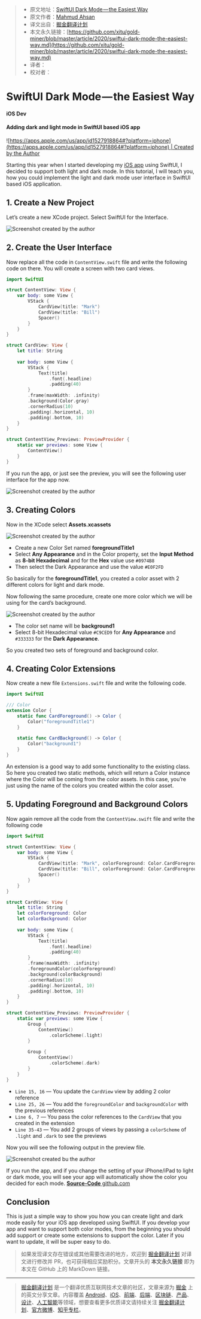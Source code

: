 > * 原文地址：[SwiftUI Dark Mode — the Easiest Way](https://medium.com/level-up-programming/swiftui-dark-mode-the-easiest-way-81e48d055189)
> * 原文作者：[Mahmud Ahsan](https://medium.com/@mahmudahsan)
> * 译文出自：[掘金翻译计划](https://github.com/xitu/gold-miner)
> * 本文永久链接：[https://github.com/xitu/gold-miner/blob/master/article/2020/swiftui-dark-mode-the-easiest-way.md](https://github.com/xitu/gold-miner/blob/master/article/2020/swiftui-dark-mode-the-easiest-way.md)
> * 译者：
> * 校对者：

# SwiftUI Dark Mode — the Easiest Way

#### iOS Dev

#### Adding dark and light mode in SwiftUI based iOS app

![[https://apps.apple.com/us/app/id1527918864#?platform=iphone](https://apps.apple.com/us/app/id1527918864#?platform=iphone) | Created by the Author](https://cdn-images-1.medium.com/max/8892/1*LC-CTl772dBIs3uQkV30OQ.png)

Starting this year when I started developing my [iOS app](https://apps.apple.com/us/app/id1527918864#?platform=iphone) using SwiftUI, I decided to support both light and dark mode. In this tutorial, I will teach you, how you could implement the light and dark mode user interface in SwiftUI based iOS application.

## 1. Create a New Project

Let’s create a new XCode project. Select SwiftUI for the Interface.

![Screenshot created by the author](https://cdn-images-1.medium.com/max/3076/1*_8O1KIZtxqQY4RjmXKy8VA.png)

## 2. Create the User Interface

Now replace all the code in `ContentView.swift` file and write the following code on there. You will create a screen with two card views.

```Swift
import SwiftUI

struct ContentView: View {
    var body: some View {
        VStack {
            CardView(title: "Mark")
            CardView(title: "Bill")
            Spacer()
        }
    }
}

struct CardView: View {
    let title: String
    
    var body: some View {
        VStack {
            Text(title)
                .font(.headline)
                .padding(40)
        }
        .frame(maxWidth: .infinity)
        .background(Color.gray)
        .cornerRadius(10)
        .padding(.horizontal, 10)
        .padding(.bottom, 10)
    }
}

struct ContentView_Previews: PreviewProvider {
    static var previews: some View {
        ContentView()
    }
}

```

If you run the app, or just see the preview, you will see the following user interface for the app now.

![Screenshot created by the author](https://cdn-images-1.medium.com/max/4304/1*BOR-JpVnjbcRDDJ042-mNA.png)

## 3. Creating Colors

Now in the XCode select **Assets.xcassets**

![Screenshot created by the author](https://cdn-images-1.medium.com/max/5276/1*rNLYzlepGHGfhUkxIYe-zQ.png)

* Create a new Color Set named **foregroundTitle1**
* Select **Any Appearance** and in the Color property, set the **Input Method** as **8-bit Hexadecimal** and for the **Hex** value use `#0974B8`
* Then select the Dark Appearance and use the value `#E0F2FD`

So basically for the **foregroundTitle1**, you created a color asset with 2 different colors for light and dark mode.

Now following the same procedure, create one more color which we will be using for the card’s background.

![Screenshot created by the author](https://cdn-images-1.medium.com/max/5204/1*1RCPFYlfxnXoho9onw7E0Q.png)

* The color set name will be **background1**
* Select 8-bit Hexadecimal value `#C9CED9` for **Any Appearance** and `#333333` for the **Dark Appearance**.

So you created two sets of foreground and background color.

## 4. Creating Color Extensions

Now create a new file `Extensions.swift` file and write the following code.

```Swift
import SwiftUI

/// Color
extension Color {
    static func CardForeground() -> Color {
        Color("foregroundTitle1")
    }
    
    static func CardBackground() -> Color {
        Color("background1")
    }
}


```

An extension is a good way to add some functionality to the existing class. So here you created two static methods, which will return a Color instance where the Color will be coming from the color assets. In this case, you’re just using the name of the colors you created within the color asset.

## 5. Updating Foreground and Background Colors

Now again remove all the code from the `ContentView.swift` file and write the following code

```Swift
import SwiftUI

struct ContentView: View {
    var body: some View {
        VStack {
            CardView(title: "Mark", colorForeground: Color.CardForeground(), colorBackground: Color.CardBackground())
            CardView(title: "Bill", colorForeground: Color.CardForeground(), colorBackground: Color.CardBackground())
            Spacer()
        }
    }
}

struct CardView: View {
    let title: String
    let colorForeground: Color
    let colorBackground: Color
    
    var body: some View {
        VStack {
            Text(title)
                .font(.headline)
                .padding(40)
        }
        .frame(maxWidth: .infinity)
        .foregroundColor(colorForeground)
        .background(colorBackground)
        .cornerRadius(10)
        .padding(.horizontal, 10)
        .padding(.bottom, 10)
    }
}

struct ContentView_Previews: PreviewProvider {
    static var previews: some View {
        Group {
            ContentView()
                .colorScheme(.light)
        }
        
        Group {
            ContentView()
                .colorScheme(.dark)
        }
    }
}

```

* `Line 15, 16` — You update the `CardView` view by adding 2 color reference
* `Line 25, 26` — You add the `foregroundColor` and `backgroundColor` with the previous references
* `Line 6, 7` — You pass the color references to the `CardView` that you created in the extension
* `Line 35-43` — You add 2 groups of views by passing a `colorScheme` of `.light` and `.dark` to see the previews

Now you will see the following output in the preview file.

![Screenshot created bu the author](https://cdn-images-1.medium.com/max/4428/1*8z7UNF0r2QKSZI8IXOg1-A.png)

If you run the app, and if you change the setting of your iPhone/iPad to light or dark mode, you will see your app will automatically show the color you decided for each mode.
[**Source-Code**
github.com](https://github.com/mahmudahsan/iOS-Swift-SwiftUI/tree/master/SwiftUI/lightdarkmode/LightDarkMode)

## Conclusion

This is just a simple way to show you how you can create light and dark mode easily for your iOS app developed using SwiftUI. If you develop your app and want to support both color modes, from the beginning you should add support or create some extensions to support the color. Later if you want to update, it will be super easy to do.

> 如果发现译文存在错误或其他需要改进的地方，欢迎到 [掘金翻译计划](https://github.com/xitu/gold-miner) 对译文进行修改并 PR，也可获得相应奖励积分。文章开头的 **本文永久链接** 即为本文在 GitHub 上的 MarkDown 链接。

---

> [掘金翻译计划](https://github.com/xitu/gold-miner) 是一个翻译优质互联网技术文章的社区，文章来源为 [掘金](https://juejin.im) 上的英文分享文章。内容覆盖 [Android](https://github.com/xitu/gold-miner#android)、[iOS](https://github.com/xitu/gold-miner#ios)、[前端](https://github.com/xitu/gold-miner#前端)、[后端](https://github.com/xitu/gold-miner#后端)、[区块链](https://github.com/xitu/gold-miner#区块链)、[产品](https://github.com/xitu/gold-miner#产品)、[设计](https://github.com/xitu/gold-miner#设计)、[人工智能](https://github.com/xitu/gold-miner#人工智能)等领域，想要查看更多优质译文请持续关注 [掘金翻译计划](https://github.com/xitu/gold-miner)、[官方微博](http://weibo.com/juejinfanyi)、[知乎专栏](https://zhuanlan.zhihu.com/juejinfanyi)。
